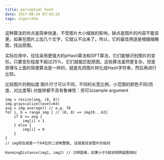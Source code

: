 ```yaml
---
title: perceptual hash
date: 2017-08-24 07:43:24
tags: algorithm
---
```


这种算法的优点是简单快速，不受图片大小缩放的影响，缺点是图片的内容不能变更。如果在图片上加几个文字，它就认不出来了。所以，它的最佳用途是根据缩略图，找出原图。
 
实际应用中，往往采用更强大的pHash算法和SIFT算法，它们能够识别图片的变形。只要变形程度不超过25%，它们就能匹配原图。这些算法虽然更复杂，但是原理与上面的简便算法是一样的，就是先将图片转化成Hash字符串，然后再进行比较。


比较图片的相似度
图片尺寸可以不同，不同的长宽比例，小范围的颜色不同(亮度、对比度等)
对旋转都不具有鲁棒性：但可以sample argument

```
img = resize(img, (8, 8))
img.grayscalize(level=64)
avg = img.average() // e,g. 78
for i, b = range img { // (8, 8) => img[0...63]
    if b >= avg {
        img[i] = 1
    } else {
        img[i] = 0
    }
}
// img现在就是一个64位的二进制整数, 这就是这张图片的指纹

HanmingDistance(img1, img2) // 汉明距离，如果小于5就说明两副图相似
```

